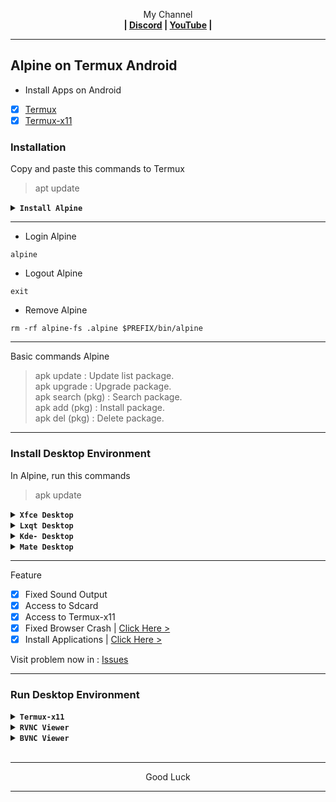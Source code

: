 <p align="center">My Channel</br><b>
| <a href="https://discord.gg/GCehyym">Discord</a> | <a href="https://youtube.com/@layargeser">YouTube</a> |</b></p>

---
## Alpine on Termux Android

* Install Apps on Android
- [x] [Termux](https://play.google.com/store/apps/details?id=com.termux)
- [x] [Termux-x11](https://github.com/termux/termux-x11/releases)

### Installation

Copy and paste this commands to Termux
> apt update

<details><summary><b><code>Install Alpine</code></b></summary></br>

> apt install wget
#### Alpine 3.20 (Latest)
Rootfs : Armhf, Arm64, i386, Amd64
```
wget https://raw.githubusercontent.com/wahasa/Alpine/main/Install/alpine3.20.sh ; chmod +x alpine3.20.sh ; ./alpine3.20.sh
```

#### Alpine 3.21 (Development)
Rootfs : Armhf, Arm64, i386, Amd64
```
wget https://raw.githubusercontent.com/wahasa/Alpine/main/Install/alpinedev.sh ; chmod +x alpinedev.sh ; ./alpinedev.sh
```

#### List Alpine | [Click Hare >](https://github.com/wahasa/Alpine/tree/main/Install)
</details>

---
* Login Alpine
```
alpine
```

* Logout Alpine
```
exit
```

* Remove Alpine
```
rm -rf alpine-fs .alpine $PREFIX/bin/alpine
```

---
Basic commands Alpine
> apk update : Update list package.</br>
> apk upgrade : Upgrade package.</br>
> apk search (pkg) : Search package.</br>
> apk add (pkg) : Install package.</br>
> apk del (pkg) : Delete package.</br>

---
### Install Desktop Environment

In Alpine, run this commands
> apk update

<details><summary><b><code>Xfce Desktop</code></b></summary></br>

```
apk add --no-cache ca-certificates openssl bash-completion gvfs udisks2
```
```
apk add xfce4 xfce4-terminal adw-gtk3 adwaita-xfce-icon-theme firefox-esr xfburn parole ristretto pulseaudio gst-libav eudev dbus
```
```
apk add lightdm-gtk-greeter xfce4-screenshooter xfce4-screensaver xfce4-cpufreq-plugin xfce4-cpugraph-plugin xfce4-whiskermenu-plugin xfce4-taskmanager xfce4-notifyd polkit-elogind elogind
```
</details>

<details><summary><b><code>Lxqt Desktop</code></b></summary></br>

```
apk add --no-cache ca-certificates openssl bash-completion gvfs udisks2
```
```
apk add lxqt-desktop lximage-qt obconf-qt pavucontrol-qt adwaita-xfce-icon-theme adwaita-qt firefox-esr pulseaudio eudev dbus
```
```
apk add sddm screengrab breeze oxygen qt5-qtgraphicaleffects qt5-qtquickcontrols qt5-qtquickcontrols2 polkit-elogind elogind
```
</details>

<details><summary><b><code>Kde- Desktop</code></b></summary></br>

```
apk add --no-cache ca-certificates openssl bash-completion gvfs udisks2
```
```
apk add plasma-desktop plasma-desktop-meta firefox-esr pulseaudio dbus
```
```
apk add sddm eudev polkit-elogind elogind
```
</details>

<details><summary><b><code>Mate Desktop</code></b></summary></br>

```
apk add --no-cache ca-certificates openssl bash-completion gvfs udisks2
```
```
apk add mate-desktop-environment adwaita-icon-theme faenza-icon-theme firefox-esr pulseaudio dbus
```
```
apk add lxdm eudev polkit-elogind elogind
```
</details>

---
Feature
- [x] Fixed Sound Output
- [x] Access to Sdcard
- [x] Access to Termux-x11
- [x] Fixed Browser Crash  | [Click Here >](https://github.com/wahasa/Alpine/blob/main/Apps/Firefoxfix.md#fixed-firefox-crash)
- [x] Install Applications | [Click Here >](https://github.com/wahasa/Alpine/tree/main/Apps#list-applications)

Visit problem now in : [Issues](https://github.com/wahasa/Alpine/issues)

---
### Run Desktop Environment
<details><summary><b><code>Termux-x11</code></b></summary></br>

Install Termux-x11
- App Termux-x11

- [x] [Link Download](https://github.com/termux/termux-x11/releases)

---
Commands in Termux (session 1)

- Install Package
```
apt install termux-x11-nightly -y
```

- Add script
```
echo "termux-x11 :1" > $PREFIX/bin/start-x11
```
```
echo "pkill -f com.termux.x11" > $PREFIX/bin/stop-x11
```

- Activate script
```
chmod +x $PREFIX/bin/start-x11
```
```
chmod +x $PREFIX/bin/stop-x11
```

---
Add new session :</br>
Swipe the screen from left to right in termux, click 'New Session'.

---
Commands in Alpine (session 2)
> apk add nano

- Edit script
```
nano /usr/local/bin/start-x11
```

- Add script
```
#!/bin/sh
export DISPLAY=:1
export PULSE_SERVER=127.0.0.1

# --XFCE-- #
#startxfce4

# --LXQT-- #
#startlxqt

# --KDE-- #
#startplasma-x11

# --MATE-- #
#mate-session

# --END-- #
```

Save : ctrl + x, click Y enter.

Note :</br>
Remove the sign (#) on the desktop you are installing now.

- Activate script
```
chmod +x /usr/local/bin/start-x11
```

---
#### Run Termux-x11
- Start Termux-x11

In session 1(termux), run this command
```
start-x11
```

In session 2 (alpine), run this command
```
start-x11
```

Open app Termux-x11
</br>

---
- Stop Termux-x11

Close app Termux-x11

In session 2 (alpine), run this command
> Click Ctrl+c, enter (2X)

In session 1(termux), run this command
> stop-x11

---
</details>

<details><summary><b><code>RVNC Viewer</code></b></summary></br>

Install RVNC Viewer
- App RVNC Viewer

- [x] [Link Download](https://play.google.com/store/apps/details?id=com.realvnc.viewer.android)

---
Commands in Termux (session 1)

- Install Package
```
apt install tigervnc xorg-xhost -y
```

- Add script
```
echo "vncserver -geometry 1600x900 -listen tcp :1 && DISPLAY=:1 xhost +" > $PREFIX/bin/vncstart
```
```
echo "vncserver -kill :1" > $PREFIX/bin/vncstop
```

- Activate script
```
chmod +x $PREFIX/bin/vncstart
```
```
chmod +x $PREFIX/bin/vncstop
```

---
Add new session :</br>
Swipe the screen from left to right in termux, click 'New Session'.

---
Commands in Alpine (session 2)
> apk add nano

- Edit script
```
nano /usr/local/bin/vncstart
```

- Add script
```
#!/bin/sh
export DISPLAY=:1
export PULSE_SERVER=127.0.0.1

# --XFCE-- #
#startxfce4

# --LXQT-- #
#startlxqt

# --KDE-- #
#startplasma-x11

# --MATE-- #
#mate-session

# --END-- #
```

Save : ctrl + x, click Y enter.

Note :</br>
Remove the sign (#) on the desktop you are installing now.

- Activate script
```
chmod +x /usr/local/bin/vncstart
```

---
#### Run RVNC Viewer
- Start VNC Server

In session 1(termux), run this command
```
vncstart
```

In session 2 (alpine), run this command
```
vncstart
```

---
- Open app RVNC Viewer

Add (+) VNC Client to connect, fill with :

Address
> localhost:1 

Name
> Desktop

To disconnect VNC Client, click (X) on the right.
</br>

---
- Stop VNC Server

Close app RVNC Viewer

In session 2 (alpine), run this command
> Click Ctrl+c, enter (2X)

In session 1(termux), run this command
> vncstop

---
</details>

<details><summary><b><code>BVNC Viewer</code></b></summary></br>

Install BVNC Viewer
- App BVNC Viewer

- [x] [Link Download](https://play.google.com/store/apps/details?id=com.iiordanov.freebVNC)

---
Commands in Termux

- Install Package
```
apt install tigervnc xorg-xhost -y
```

- Add script
```
echo "vncserver -geometry 1600x900 -listen tcp :1 && DISPLAY=:1 xhost +" > $PREFIX/bin/vncstart
```
```
echo "vncserver -kill :1" > $PREFIX/bin/vncstop
```

- Activate script
```
chmod +x $PREFIX/bin/vncstart
```
```
chmod +x $PREFIX/bin/vncstop
```

---
#### Run BVNC Viewer
- Start VNC Server

In session 1(termux), run this command
```
vncstart
```
---
Add new session :</br>
Swipe the screen from left to right in termux, click 'New Session'.

---
In session 2 (alpine), run this command
```
export DISPLAY=:1
```
```
export PULSE_SERVER=127.0.0.1
```

---
XFCE Desktop
```
startxfce4
```
LXQT Desktop
```
startlxqt
```
KDE- Desktop
```
startplasma-x11
```
MATE Desktop
```
mate-session
```

---
- Open app BVNC Viewer

Add (+) VNC Client to connect, fill with :

VNC Connection Settings

Vnc Server
> 127.0.0.1

Port
> 5901

Vnc Password
> (Your vnc password)

---
- Stop VNC Server

Close app BVNC Viewer

In session 2 (alpine), run this command
> Click Ctrl+c, enter (2X)

In session 1(termux), run this command
> vncstop
</details>
</br>

---
<p align="center">Good Luck</p>

---
